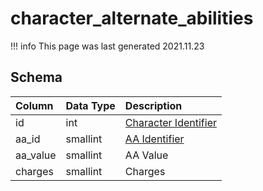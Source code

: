 # character_alternate_abilities

!!! info
	This page was last generated 2021.11.23

## Schema

| Column | Data Type | Description |
| :--- | :--- | :--- |
| id | int | [Character Identifier](character_data.md) |
| aa_id | smallint | [AA Identifier](../../schema/aas/aa_ability.md) |
| aa_value | smallint | AA Value |
| charges | smallint | Charges |

